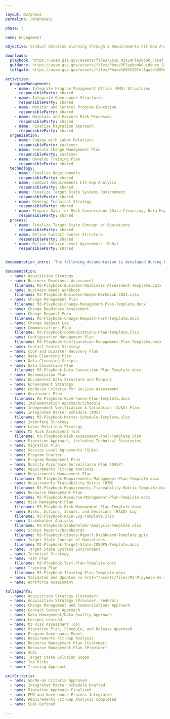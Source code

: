 ```yaml
---

layout: m3/phase
permalink: /m3phase3/

phase: 3

name: Engagement

objective: Conduct detailed planning through a Requirements Fit-Gap Analysis and finalize the implementation roadmap. An Agile approach should be adopted for this phase.

downloads:
  playbook: https://ussm.gsa.gov/assets/files/2018_M3%20Playbook_Final_Phase%203.pdf
  guidance: https://ussm.gsa.gov/assets/files/Phase3PlaybookGuidance_8.30.18FINAL.pdf
  tollgate: https://ussm.gsa.gov/assets/files/Phase%203%20Tollgate%20Review8.30.18.pptx

activities:
  programManagement:
    - name: Integrate Program Management Office (PMO) Structures
      responsibleParty: shared
    - name: Integrate Governance Structures
      responsibleParty: shared
    - name: Monitor and Control Program Execution
      responsibleParty: shared
    - name: Maintain and Execute Risk Processes
      responsibleParty: shared
    - name: Finalize Migration Approach
      responsibleParty: shared
  organization:
    - name: Engage with Labor Relations
      responsibleParty: customer
    - name: Execute Change Management Plan
      responsibleParty: customer
    - name: Develop Training Plan
      responsibleParty: shared
  technology:
    - name: Finalize Requirements
      responsibleParty: shared
    - name: Conduct Requirements Fit-Gap Analysis
      responsibleParty: shared
    - name: Finalize Target State Systems Environment
      responsibleParty: shared
    - name: Develop Technical Strategy
      responsibleParty: shared
    - name: Prepare Data for Mock Conversions (Data Cleansing, Data Mapping)
      responsibleParty: shared
  process:
    - name: Finalize Target State Concept of Operations
      responsibleParty: shared
    - name: Define Contact Center Structure
      responsibleParty: shared
    - name: Define Service Level Agreements (SLAs)
      responsibleParty: shared


documentation_intro: 'The following documentation is developed during Phase 3 and is used to inform the <a href="/assets/files/Phase 3 Progress Review.pptx">Phase 3 Progress Review discussion</a>. Agencies purchasing transaction processing services only will identify relevant activities and examples for their project using the <a href="/assets/files/M3-Services-Tailoring-Guide.xlsx">M3 Services Tailoring Guide</a>.'

documentation:
  - name: Acquisition Strategy
  - name: Business Readiness Assessment
    filename: M3-Playbook-Business-Readiness-Assessment-Template.pptx
  - name: Business Needs Workbook
    filename: M3-Playbook-Business-Needs-Workbook-2021.xlsx
  - name: Change Management Plan
    filename: M3-Playbook-Change-Management-Plan-Template.docx
  - name: Change Readiness Assessment
  - name: Change Request Form
    filename: M3-Playbook-Change-Request-Form-Template.docx
  - name: Change Request Log
  - name: Communications Plan
    filename: M3-Playbook-Communications-Plan-Template.xlsx
  - name: Configuration Management Plan
    filename: M3-Playbook-Configuration-Management-Plan-Template.docx
  - name: Contact Center Strategy
  - name: CooP and Disaster Recovery Plan
  - name: Data Cleansing Plan 
  - name: Data Cleansing Scripts
  - name: Data Conversion Plan
    filename: M3-Playbook-Data-Conversion-Plan-Template.docx
  - name: Decommission Plan
  - name: Documented Data Structure and Mapping
  - name: Enhancement Strategy
  - name: Go/No-Go Criteria for Go-Live Assessment
  - name: Governance Plan
    filename: M3-Playbook-Governance-Plan-Template.docx
  - name: Implementation Approach/Schedule
  - name: Independent Verification & Validation (IV&V) Plan
  - name: Integrated Master Schedule (IMS)
    filename: M3-Playbook-Master-Schedule-Template.xlsx
  - name: Interface Strategy
  - name: Labor Relations Strategy
  - name: M3 Risk Assessment Tool
    filename: M3-Playbook-Risk-Assessment-Tool-Template.xlsm
  - name: Migration Approach, including Technical Strategies
  - name: Migration Plan
  - name: Service Level Agreements (SLAs)
  - name: Program Charter
  - name: Program Management Plan
  - name: Quality Assurance Surveillance Plan (QASP)
  - name: Requirements Fit-Gap Analysis
  - name: Requirements Management Plan
    filename: M3-Playbook-Requirements-Management-Plan-Template.docx
  - name: Requirements Traceability Matrix (RTM)
    filename: M3-Playbook-Requirements-Traceability-Matrix-Template.docx
  - name: Resource Management Plan
    filename: M3-Playbook-Resource-Management-Plan-Template.docx
  - name: Risk Management Plan
    filename: M3-Playbook-Risk-Management-Plan-Template.docx
  - name: Risks, Actions, Issues, and Decisions (RAID) Log
    filename: M3-Playbook-RAID-Log-Template.xlsx
  - name: Stakeholder Analysis
    filename: M3-Playbook-Stakeholder-Analysis-Template.xlsx
  - name: Status Reports/Dashboards
    filename: M3-Playbook-Status-Report-Dashboard-Template.pptx
  - name: Target State Concept of Operations
    filename: M3-Playbook-Target-State-CONOPS-Template.docx
  - name: Target State Systems Environment
  - name: Technical Strategy
  - name: Test Plan
    filename: M3-Playbook-Test-Plan-Template.docx
  - name: Training Plan
    filename: M3-Playbook-Training-Plan-Template.docx
  - name: Validated and Updated <a href="/assets/files/M3-Playbook-As-Is-System-Environment-Template.xlsx">As-Is Systems Environment</a>
  - name: Workforce Assessment

tollageInfo:
  - name: Acquisition Strategy (Customer)
  - name: Acquisition Strategy (Provider, Federal)
  - name: Change Management and Communications Approach
  - name: Contact Center Approach
  - name: Data Management/Data Quality Approach
  - name: Lessons Learned
  - name: M3 Risk Assessment Tool
  - name: Migration Plan, Schedule, and Release Approach
  - name: Program Governance Model
  - name: Requirements Fit-Gap Analysis
  - name: Resource Management Plan (Customer)
  - name: Resource Management Plan (Provider)
  - name: SLAs
  - name: Target State Solution Scope
  - name: Top Risks
  - name: Training Approach

exitCriteria:
  - name: Go/No-Go Criteria Approved
  - name: Integrated Master Schedule Drafted
  - name: Migration Approach Finalized
  - name: PMO and Governance Process Integrated
  - name: Requirements Fit-Gap Analysis Completed
  - name: SLAs Defined

---
```

